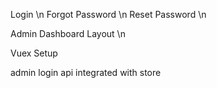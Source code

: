 Login \n
Forgot Password \n
Reset Password \n

Admin Dashboard Layout \n

Vuex Setup

admin login api integrated with store
